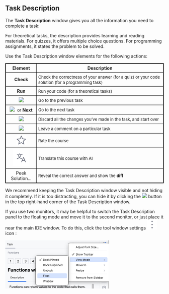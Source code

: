 ## Task Description

The **Task Description** window gives you all the information you need to complete a task:

For theoretical tasks, the description provides learning and reading materials.
For quizzes, it offers multiple choice questions.
For programming assignments, it states the problem to be solved.

Use the Task Description window elements for the following actions:

| Element                                                          | Description                                                                                                             |
|------------------------------------------------------------------|-------------------------------------------------------------------------------------------------------------------------|
| **Check**                                                        | <font size="-1">Check the correctness of your answer (for a quiz) or your code solution (for a programming task)</font> |   
| **Run**                                                          | <font size="-1">Run your code (for a theoretical tasks)</font>                                                          |
| ![](images/back.svg)                                             | <font size="-1">Go to the previous task</font>                                                                          |    
| ![](images/forward.svg) &nbsp;<font size="-1">or</font> **Next** | <font size="-1">Go to the next task</font>                                                                              | 
| ![](images/reset.svg)                                            | <font size="-1">Discard all the changes you’ve made in the task, and start over</font>                                  | 
| ![](images/commentTask.svg)                                      | <font size="-1">Leave a comment on a particular task</font>                                                             | 
| ![](images/rateCourse.svg)                                       | <font size="-1">Rate the course</font>                                                                                  | 
| ![](images/translation.svg)                                      | <font size="-1">Translate this course with AI</font>                                                                    | 
| <a>Peek Solution...</a>                                          | <font size="-1">Reveal the correct answer and show the <b>diff</b></font>                                               |

We recommend keeping the Task Description window visible and not hiding it completely. If it is too distracting, you can hide it by clicking the ![](images/hideToolWindow.svg) button in the top right-hand corner of the Task Description window.

If you use two monitors, it may be helpful to switch the Task Description panel to the floating mode and move it to the second monitor, or just place it near the main IDE window. To do this, click the tool window settings ![](images/moreVertical.svg) icon :

<img src="images/edu_task_description_window_settings.png" width="65%"/>

<style>
img {
  display: inline !important;
}
table, th, td {
  border: 1px solid black;
  border-collapse: collapse;
}
th, td {
  padding: 5px;
}
table td:nth-child(1) {
    text-align: center;
}
</style>